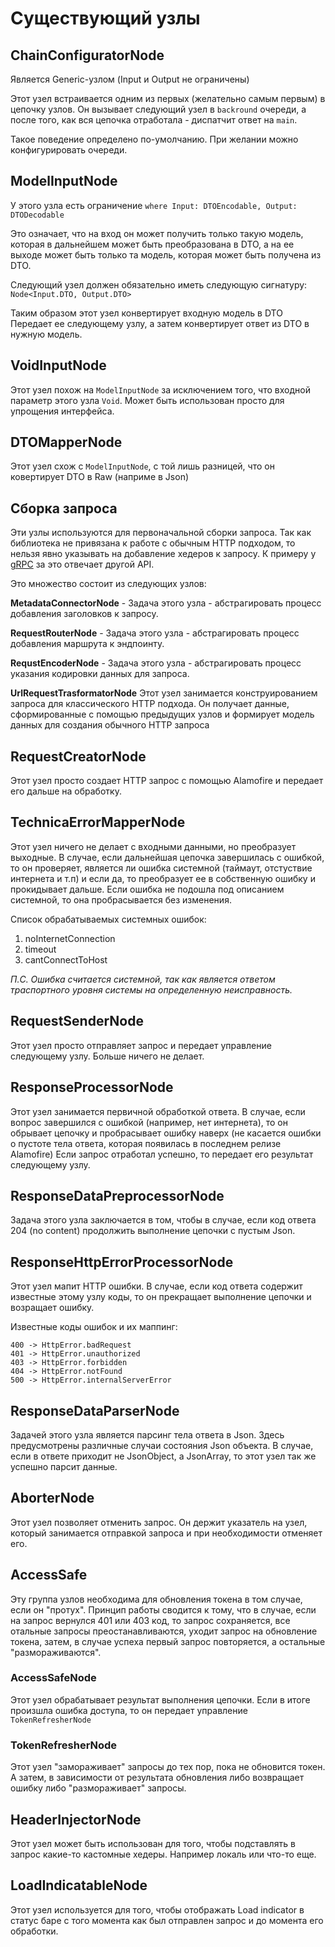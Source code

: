 # Существующий узлы

## ChainConfiguratorNode

Является Generic-узлом (Input и Output не ограничены)

Этот узел встраивается одним из первых (желательно самым первым) в цепочку узлов. Он вызывает следующий узел в `backround` очереди, а после того, как вся цепочка отработала - диспатчит ответ на `main`.

Такое поведение определено по-умолчанию. При желании можно конфигурировать очереди.

## ModelInputNode

У этого узла есть ограничение `where Input: DTOEncodable, Output: DTODecodable`

Это означает, что на вход он может получить только такую модель, которая в дальнейшем может быть преобразована в DTO, а на ее выходе может быть только та модель, которая может быть получена из DTO.

Следующий узел должен обязательно иметь следующую сигнатуру: `Node<Input.DTO, Output.DTO>`

Таким образом этот узел конвертирует входную модель в DTO
Передает ее следующему узлу, а затем конвертирует ответ из DTO в нужную модель.

## VoidInputNode

Этот узел похож на `ModelInputNode` за исключением того, что входной параметр этого узла `Void`. 
Может быть использован просто для упрощения интерфейса.

## DTOMapperNode

Этот узел схож с `ModelInputNode`, с той лишь разницей, что он ковертирует DTO в Raw (наприме в Json)

## Сборка запроса

Эти узлы используются для первоначальной сборки запроса. 
Так как библиотека не привязана к работе с обычным HTTP подходом, то нельзя явно указывать на добавление хедеров к запросу. К примеру у [gRPC](https://grpc.io) за это отвечает другой API. 

Это множество состоит из следующих узлов:

**MetadataConnectorNode** - Задача этого узла - абстрагировать процесс добавления заголовков к запросу.

**RequestRouterNode** - Задача этого узла - абстрагировать процесс добавления маршрута к эндпоинту.

**RequstEncoderNode** - Задача этого узла - абстрагировать процесс указания кодировки данных для запроса.

**UrlRequestTrasformatorNode** Этот узел занимается конструированием запроса для классического HTTP подхода. Он получает данные, сформированные с помощью предыдущих узлов и формирует модель данных для создания обычного HTTP запроса

## RequestCreatorNode 

Этот узел просто создает HTTP запрос с помощью Alamofire и передает его дальше на обработку.

## TechnicaErrorMapperNode

Этот узел ничего не делает с входными данными, но преобразует выходные. 
В случае, если дальнейшая цепочка завершилась с ошибкой, то он проверяет, является ли ошибка системной (таймаут, отстуствие интернета и т.п) и если да, то преобразует ее в собственную ошибку и прокидывает дальше. Если ошибка не подошла под описанием системной, то она пробрасывается без изменения. 

Список обрабатываемых системных ошибок:

1. noInternetConnection
2. timeout
3. cantConnectToHost

*П.C. Ошибка считается системной, так как является ответом траспортного уровня системы на определенную неисправность.*

## RequestSenderNode

Этот узел просто отправляет запрос и передает управление следующему узлу. Больше ничего не делает.

## ResponseProcessorNode

Этот узел занимается первичной обработкой ответа.
В случае, если вопрос завершился с ошибкой (например, нет интернета), то он обрывает цепочку и пробрасывает ошибку наверх (не касается ошибки о пустоте тела ответа, которая появилась в последнем релизе Alamofire)
Если запрос отработал успешно, то передает его результат следующему узлу.

## ResponseDataPreprocessorNode

Задача этого узла заключается в том, чтобы в случае, если код ответа 204 (no content) продолжить выполнение цепочки с пустым Json.

## ResponseHttpErrorProcessorNode

Этот узел мапит HTTP ошибки. В случае, если код ответа содержит известные этому узлу коды, то он прекращает выполнение цепочки и возращает ошибку. 

Известные коды ошибок и их маппинг:

```
400 -> HttpError.badRequest
401 -> HttpError.unauthorized
403 -> HttpError.forbidden
404 -> HttpError.notFound
500 -> HttpError.internalServerError
```

## ResponseDataParserNode

Задачей этого узла является парсинг тела ответа в Json. Здесь предусмотрены различные случаи состояния Json объекта.
В случае, если в ответе приходит не JsonObject, а JsonArray, то этот узел так же успешно парсит данные.

## AborterNode

Этот узел позволяет отменить запрос. Он держит указатель на узел, который занимается отправкой запроса и при необходимости отменяет его. 

## AccessSafe

Эту группа узлов необходима для обновления токена в том случае, если он "протух".
Принцип работы сводится к тому, что в случае, если на запрос вернулся 401 или 403 код, то запрос сохраняется, все отальные запросы преостанавливаются, уходит запрос на обновление токена, затем, в случае успеха первый запрос повторяется, а остальные "размораживаются".

### AccessSafeNode

Этот узел обрабатывает результат выполнения цепочки. Если в итоге произшла ошибка доступа, то он передает управление `TokenRefresherNode`

### TokenRefresherNode

Этот узел "замораживает" запросы до тех пор, пока не обновится токен. А затем, в зависимости от результата обновления либо возвращает ошибку либо "размораживает" запросы. 

## HeaderInjectorNode

Этот узел может быть использован для того, чтобы подставлять в запрос какие-то кастомные хедеры. Например локаль или что-то еще.

## LoadIndicatableNode

Этот узел используется для того, чтобы отображать Load indicator в статус баре с того момента как был отправлен запрос и до момента его обработки.
